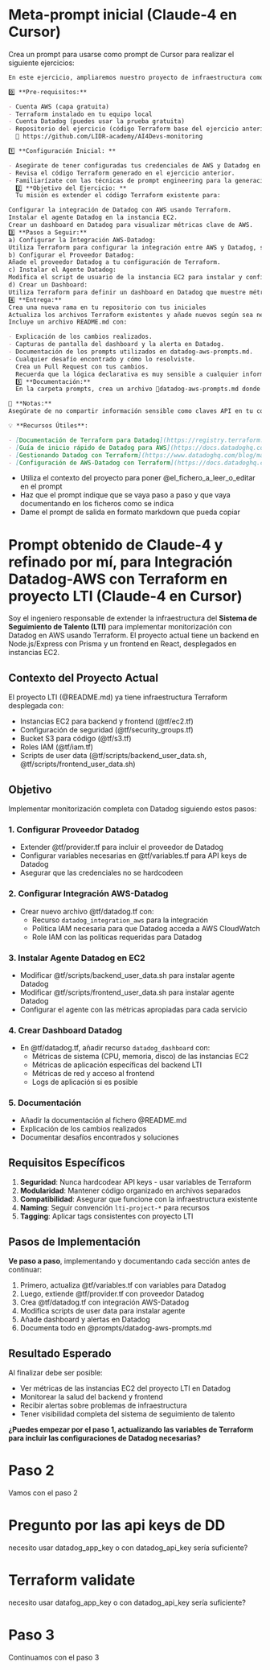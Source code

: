 # Meta-prompt inicial (Claude-4 en Cursor)

Crea un prompt para usarse como prompt de Cursor para realizar el siguiente ejercicios:

```md
En este ejercicio, ampliaremos nuestro proyecto de infraestructura como código utilizando Terraform para implementar un canal de monitorización de Datadog en AWS. Aprovecharemos técnicas de prompt engineering para automatizar la generación de código, lo que nos permitirá monitorear y obtener insights valiosos de nuestra infraestructura AWS de manera automatizada.

0️⃣ **Pre-requisitos:**

- Cuenta AWS (capa gratuita)
- Terraform instalado en tu equipo local
- Cuenta Datadog (puedes usar la prueba gratuita)
- Repositorio del ejercicio (código Terraform base del ejercicio anterior) el codigo de la clase anterior esta en este repositorio:
  🔗 https://github.com/LIDR-academy/AI4Devs-monitoring

1️⃣ **Configuración Inicial: **

- Asegúrate de tener configuradas tus credenciales de AWS y Datadog en tu entorno local.
- Revisa el código Terraform generado en el ejercicio anterior.
- Familiarízate con las técnicas de prompt engineering para la generación de código automatizado.
  2️⃣ **Objetivo del Ejercicio: **
  Tu misión es extender el código Terraform existente para:

Configurar la integración de Datadog con AWS usando Terraform.
Instalar el agente Datadog en la instancia EC2.
Crear un dashboard en Datadog para visualizar métricas clave de AWS.
3️⃣ **Pasos a Seguir:**
a) Configurar la Integración AWS-Datadog:
Utiliza Terraform para configurar la integración entre AWS y Datadog, siguiendo la guía proporcionada.
b) Configurar el Proveedor Datadog:
Añade el proveedor Datadog a tu configuración de Terraform.
c) Instalar el Agente Datadog:
Modifica el script de usuario de la instancia EC2 para instalar y configurar el agente Datadog.
d) Crear un Dashboard:
Utiliza Terraform para definir un dashboard en Datadog que muestre métricas relevantes de tu infraestructura AWS.
4️⃣ **Entrega:**
Crea una nueva rama en tu repositorio con tus iniciales
Actualiza los archivos Terraform existentes y añade nuevos según sea necesario.
Incluye un archivo README.md con:

- Explicación de los cambios realizados.
- Capturas de pantalla del dashboard y la alerta en Datadog.
- Documentación de los prompts utilizados en datadog-aws-prompts.md.
- Cualquier desafío encontrado y cómo lo resolviste.
  Crea un Pull Request con tus cambios.
  Recuerda que la lógica declarativa es muy sensible a cualquier información que le provees, asi que un gran prompt con muchos detalles podría hacer la diferencia para ti
  5️⃣ **Documentación:**
  En la carpeta prompts, crea un archivo 🔗datadog-aws-prompts.md donde documentes los prompts utilizados para generar el código Terraform relacionado con la integración Datadog-AWS.

📝 **Notas:**
Asegúrate de no compartir información sensible como claves API en tu código.

💡 **Recursos Útiles**:

- [Documentación de Terraform para Datadog](https://registry.terraform.io/providers/DataDog/datadog/latest/docs)
- [Guía de inicio rápido de Datadog para AWS](https://docs.datadoghq.com/integrations/amazon_web_services/?tab=allpermissions)
- [Gestionando Datadog con Terraform](https://www.datadoghq.com/blog/managing-datadog-with-terraform/#deploy-datadog-with-terraform-today)
- [Configuración de AWS-Datadog con Terraform](https://docs.datadoghq.com/integrations/guide/aws-terraform-setup/)
```

- Utiliza el contexto del proyecto para poner @el_fichero_a_leer_o_editar en el prompt
- Haz que el prompt indique que se vaya paso a paso y que vaya documentando en los ficheros como se indica
- Dame el prompt de salida en formato markdown que pueda copiar

# Prompt obtenido de Claude-4 y refinado por mí, para Integración Datadog-AWS con Terraform en proyecto LTI (Claude-4 en Cursor)

Soy el ingeniero responsable de extender la infraestructura del **Sistema de Seguimiento de Talento (LTI)** para implementar monitorización con Datadog en AWS usando Terraform. El proyecto actual tiene un backend en Node.js/Express con Prisma y un frontend en React, desplegados en instancias EC2.

## Contexto del Proyecto Actual

El proyecto LTI (@README.md) ya tiene infraestructura Terraform desplegada con:

- Instancias EC2 para backend y frontend (@tf/ec2.tf)
- Configuración de seguridad (@tf/security_groups.tf)
- Bucket S3 para código (@tf/s3.tf)
- Roles IAM (@tf/iam.tf)
- Scripts de user data (@tf/scripts/backend_user_data.sh, @tf/scripts/frontend_user_data.sh)

## Objetivo

Implementar monitorización completa con Datadog siguiendo estos pasos:

### 1. Configurar Proveedor Datadog

- Extender @tf/provider.tf para incluir el proveedor de Datadog
- Configurar variables necesarias en @tf/variables.tf para API keys de Datadog
- Asegurar que las credenciales no se hardcodeen

### 2. Configurar Integración AWS-Datadog

- Crear nuevo archivo @tf/datadog.tf con:
  - Recurso `datadog_integration_aws` para la integración
  - Política IAM necesaria para que Datadog acceda a AWS CloudWatch
  - Role IAM con las políticas requeridas para Datadog

### 3. Instalar Agente Datadog en EC2

- Modificar @tf/scripts/backend_user_data.sh para instalar agente Datadog
- Modificar @tf/scripts/frontend_user_data.sh para instalar agente Datadog
- Configurar el agente con las métricas apropiadas para cada servicio

### 4. Crear Dashboard Datadog

- En @tf/datadog.tf, añadir recurso `datadog_dashboard` con:
  - Métricas de sistema (CPU, memoria, disco) de las instancias EC2
  - Métricas de aplicación específicas del backend LTI
  - Métricas de red y acceso al frontend
  - Logs de aplicación si es posible

### 5. Documentación

- Añadir la documentación al fichero @README.md
- Explicación de los cambios realizados
- Documentar desafíos encontrados y soluciones

## Requisitos Específicos

1. **Seguridad**: Nunca hardcodear API keys - usar variables de Terraform
2. **Modularidad**: Mantener código organizado en archivos separados
3. **Compatibilidad**: Asegurar que funcione con la infraestructura existente
4. **Naming**: Seguir convención `lti-project-*` para recursos
5. **Tagging**: Aplicar tags consistentes con proyecto LTI

## Pasos de Implementación

**Ve paso a paso**, implementando y documentando cada sección antes de continuar:

1. Primero, actualiza @tf/variables.tf con variables para Datadog
2. Luego, extiende @tf/provider.tf con proveedor Datadog
3. Crea @tf/datadog.tf con integración AWS-Datadog
4. Modifica scripts de user data para instalar agente
5. Añade dashboard y alertas en Datadog
6. Documenta todo en @prompts/datadog-aws-prompts.md

## Resultado Esperado

Al finalizar debe ser posible:

- Ver métricas de las instancias EC2 del proyecto LTI en Datadog
- Monitorear la salud del backend y frontend
- Recibir alertas sobre problemas de infraestructura
- Tener visibilidad completa del sistema de seguimiento de talento

**¿Puedes empezar por el paso 1, actualizando las variables de Terraform para incluir las configuraciones de Datadog necesarias?**

# Paso 2

Vamos con el paso 2

# Pregunto por las api keys de DD

necesito usar datadog_app_key o con datadog_api_key sería suficiente?

# Terraform validate

necesito usar datafog_app_key o con datadog_api_key sería suficiente?

# Paso 3

Continuamos con el paso 3
